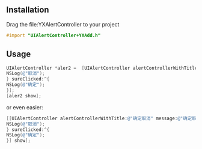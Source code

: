 ## Installation
Drag the file:YXAlertController to your project
```objective-c
#import "UIAlertController+YXAdd.h"
```
## Usage
```objective-c
UIAlertController *aler2 =  [UIAlertController alertControllerWithTitle:@"确定取消" message:@"确定取消确定取消确定取消" cancelClicked:^{
NSLog(@"取消");
} sureClicked:^{
NSLog(@"确定");
}];
[aler2 show];
```
or even easier:
```objective-c
[[UIAlertController alertControllerWithTitle:@"确定取消" message:@"确定取消确定取消确定取消" cancelClicked:^{
NSLog(@"取消");
} sureClicked:^{
NSLog(@"确定");
}] show];
```